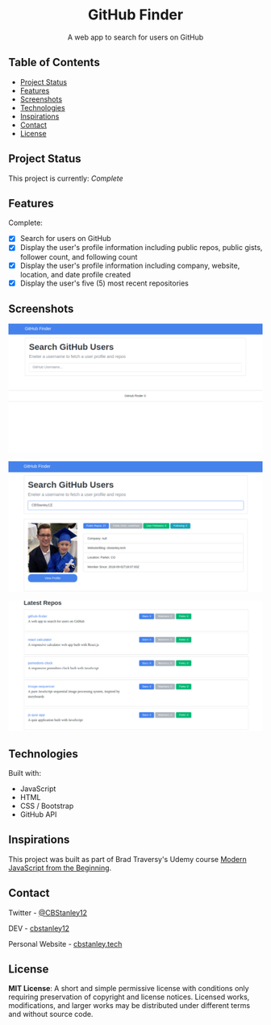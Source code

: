 <h1 align="center">GitHub Finder</h1>
<p align="center">A web app to search for users on GitHub</p>

## Table of Contents
* [Project Status](#project-status)
* [Features](#features)
* [Screenshots](#screenshots)
* [Technologies](#technologies)
* [Inspirations](#inspirations)
* [Contact](#contact)
* [License](#license)

## Project Status
This project is currently: _Complete_

## Features
Complete:
- [X] Search for users on GitHub
- [X] Display the user's profile information including public repos, public gists, follower count, and following count
- [X] Display the user's profile information including company, website, location, and date profile created
- [X] Display the user's five (5) most recent repositories

## Screenshots
![GitHub Finder - Example Screenshot One](./images/github-finder1.png)

![GitHub Finder - Example Screenshot Two](./images/github-finder2.png)

![GitHub Finder - Example Screenshot Three](./images/github-finder3.png)

## Technologies
Built with:
* JavaScript
* HTML
* CSS / Bootstrap
* GitHub API

## Inspirations
This project was built as part of Brad Traversy's Udemy course [Modern JavaScript from the Beginning](https://www.udemy.com/modern-javascript-from-the-beginning/).

## Contact
Twitter - [@CBStanley12](https://twitter.com/CBStanley12)

DEV - [cbstanley12](https://dev.to/cbstanley12)

Personal Website - [cbstanley.tech](https://cbstanley.tech)

## License
**MIT License**: 
A short and simple permissive license with conditions only requiring preservation of copyright and license notices. Licensed works, modifications, and larger works may be distributed under different terms and without source code.
